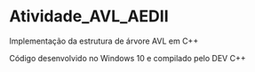 # Atividade_AVL_AEDII

Implementação da estrutura de árvore AVL em C++

Código desenvolvido no Windows 10 e compilado pelo DEV C++
